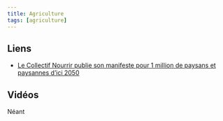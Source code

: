 ```yaml
---
title: Agriculture
tags: [agriculture]
---
```



## Liens

* [Le Collectif Nourrir publie son manifeste pour 1 million de paysans et paysannes d’ici 2050](https://collectifnourrir.fr/le-collectif-nourrir-publie-son-manifeste-pour-1-million-de-paysans-et-paysannes-dici-2050/)


## Vidéos

Néant
